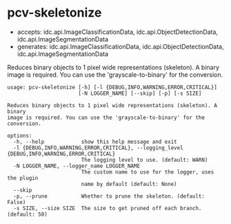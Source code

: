 # pcv-skeletonize

* accepts: idc.api.ImageClassificationData, idc.api.ObjectDetectionData, idc.api.ImageSegmentationData
* generates: idc.api.ImageClassificationData, idc.api.ObjectDetectionData, idc.api.ImageSegmentationData

Reduces binary objects to 1 pixel wide representations (skeleton). A binary image is required. You can use the 'grayscale-to-binary' for the conversion.

```
usage: pcv-skeletonize [-h] [-l {DEBUG,INFO,WARNING,ERROR,CRITICAL}]
                       [-N LOGGER_NAME] [--skip] [-p] [-s SIZE]

Reduces binary objects to 1 pixel wide representations (skeleton). A binary
image is required. You can use the 'grayscale-to-binary' for the conversion.

options:
  -h, --help            show this help message and exit
  -l {DEBUG,INFO,WARNING,ERROR,CRITICAL}, --logging_level {DEBUG,INFO,WARNING,ERROR,CRITICAL}
                        The logging level to use. (default: WARN)
  -N LOGGER_NAME, --logger_name LOGGER_NAME
                        The custom name to use for the logger, uses the plugin
                        name by default (default: None)
  --skip
  -p, --prune           Whether to prune the skeleton. (default: False)
  -s SIZE, --size SIZE  The size to get pruned off each branch. (default: 50)
```
